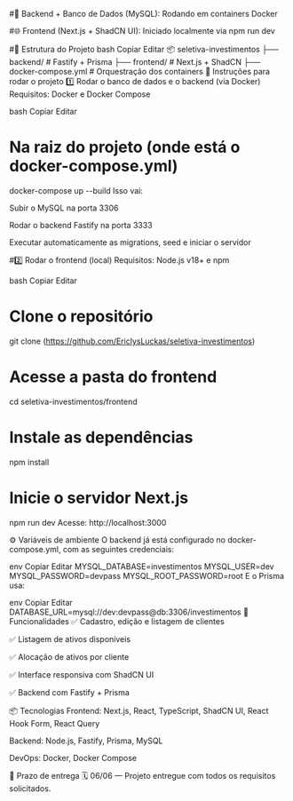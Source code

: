 

#🐬 Backend + Banco de Dados (MySQL): Rodando em containers Docker

#🌐 Frontend (Next.js + ShadCN UI): Iniciado localmente via npm run dev

#📁 Estrutura do Projeto
bash
Copiar
Editar
📦 seletiva-investimentos
├── backend/           # Fastify + Prisma
├── frontend/          # Next.js + ShadCN
├── docker-compose.yml # Orquestração dos containers
🚀 Instruções para rodar o projeto
1️⃣ Rodar o banco de dados e o backend (via Docker)
Requisitos: Docker e Docker Compose

bash
Copiar
Editar
# Na raiz do projeto (onde está o docker-compose.yml)
docker-compose up --build
Isso vai:

Subir o MySQL na porta 3306

Rodar o backend Fastify na porta 3333

Executar automaticamente as migrations, seed e iniciar o servidor

#2️⃣ Rodar o frontend (local)
Requisitos: Node.js v18+ e npm

bash
Copiar
Editar
# Clone o repositório
git clone (https://github.com/EriclysLuckas/seletiva-investimentos)

# Acesse a pasta do frontend
cd seletiva-investimentos/frontend

# Instale as dependências
npm install

# Inicie o servidor Next.js
npm run dev
Acesse: http://localhost:3000

⚙️ Variáveis de ambiente
O backend já está configurado no docker-compose.yml, com as seguintes credenciais:

env
Copiar
Editar
MYSQL_DATABASE=investimentos
MYSQL_USER=dev
MYSQL_PASSWORD=devpass
MYSQL_ROOT_PASSWORD=root
E o Prisma usa:

env
Copiar
Editar
DATABASE_URL=mysql://dev:devpass@db:3306/investimentos
🧪 Funcionalidades
✅ Cadastro, edição e listagem de clientes

✅ Listagem de ativos disponíveis

✅ Alocação de ativos por cliente

✅ Interface responsiva com ShadCN UI

✅ Backend com Fastify + Prisma

📦 Tecnologias
Frontend: Next.js, React, TypeScript, ShadCN UI, React Hook Form, React Query

Backend: Node.js, Fastify, Prisma, MySQL

DevOps: Docker, Docker Compose

📅 Prazo de entrega
🗓 06/06 — Projeto entregue com todos os requisitos solicitados.
